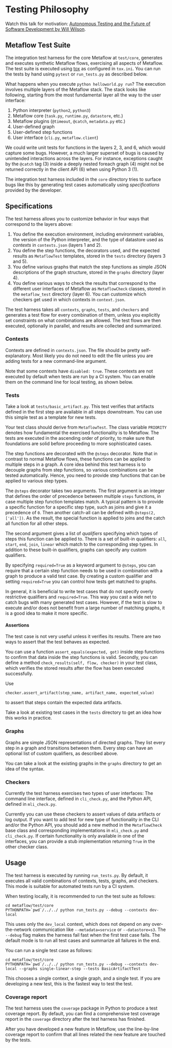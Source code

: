 # Testing Philosophy

Watch this talk for motivation: [Autonomous Testing and the Future of Software Development by Will Wilson](https://www.youtube.com/watch?v=fFSPwJFXVlw).

## Metaflow Test Suite

The integration test harness for the core Metaflow at `test/core`, generates and executes synthetic Metaflow flows, exercising all aspects of Metaflow. The test suite is executed using [tox](http://tox.readthedocs.io) as configured in `tox.ini`. You can run the tests by hand using `pytest` or `run_tests.py` as described below.

What happens when you execute `python helloworld.py run`? The execution involves multiple layers of the Metaflow stack. The stack looks like following, starting from the most fundamental layer all the way to the user interface:

1. Python interpreter \(`python2`, `python3`\)
2. Metaflow core \(`task.py`, `runtime.py`, `datastore`, etc.\)
3. Metaflow plugins \(`@timeout`, `@catch`, `metadata.py` etc.\)
4. User-defined graph
5. User-defined step functions
6. User interface \(`cli.py`, `metaflow.client`\)

We could write unit tests for functions in the layers 2, 3, and 6, which would capture some bugs. However, a much larger superset of bugs is caused by unintended interactions across the layers. For instance, exceptions caught by the `@catch` tag \(3\) inside a deeply nested foreach graph \(4\) might not be returned correctly in the client API \(6\) when using Python 3 \(1\).

The integration test harness included in the `core` directory tries to surface bugs like this by generating test cases automatically using _specifications_ provided by the developer.

## Specifications

The test harness allows you to customize behavior in four ways that correspond to the layers above:

1. You define the execution environment, including environment variables, the version of the Python interpreter, and the type of datastore used as _contexts_ in `contexts.json` \(layers 1 and 2\).
2. You define the step functions, the decorators used, and the expected results as `MetaflowTest` templates, stored in the `tests` directory \(layers 3 and 5\).
3. You define various graphs that match the step functions as simple JSON descriptions of the graph structure, stored in the `graphs` directory \(layer 4\).
4. You define various ways to check the results that correspond to the different user interfaces of Metaflow as `MetaflowCheck` classes, stored in the `metaflow_test` directory \(layer 6\). You can customize which checkers get used in which contexts in `context.json`.

The test harness takes all `contexts`, `graphs`, `tests`, and `checkers` and generates a test flow for every combination of them, unless you explicitly set constraints on what combinations are allowed. The test flows are then executed, optionally in parallel, and results are collected and summarized.

### **Contexts**

Contexts are defined in `contexts.json`. The file should be pretty self-explanatory. Most likely you do not need to edit the file unless you are adding tests for a new command-line argument.

Note that some contexts have `disabled: true`. These contexts are not executed by default when tests are run by a CI system. You can enable them on the command line for local testing, as shown below.

### **Tests**

Take a look at `tests/basic_artifact.py`. This test verifies that artifacts defined in the first step are available in all steps downstream. You can use this simple test as a template for new tests.

Your test class should derive from `MetaflowTest`. The class variable `PRIORITY` denotes how fundamental the exercised functionality is to Metaflow. The tests are executed in the ascending order of priority, to make sure that foundations are solid before proceeding to more sophisticated cases.

The step functions are decorated with the `@steps` decorator. Note that in contrast to normal Metaflow flows, these functions can be applied to multiple steps in a graph. A core idea behind this test harness is to decouple graphs from step functions, so various combinations can be tested automatically. Hence, you need to provide step functions that can be applied to various step types.

The `@steps` decorator takes two arguments. The first argument is an integer that defines the order of precedence between multiple `steps` functions, in case multiple step function templates match. A typical pattern is to provide a specific function for a specific step type, such as joins and give it a precedence of `0`. Then another catch-all can be defined with `@steps(2, ['all'])`. As the result, the special function is applied to joins and the catch all function for all other steps.

The second argument gives a list of _qualifiers_ specifying which types of steps this function can be applied to. There is a set of built-in qualifiers: `all`, `start`, `end`, `join`, `linear` which match to the corresponding step types. In addition to these built-in qualifiers, graphs can specify any custom qualifiers.

By specifying `required=True` as a keyword argument to `@steps`, you can require that a certain step function needs to be used in combination with a graph to produce a valid test case. By creating a custom qualifier and setting `required=True` you can control how tests get matched to graphs.

In general, it is beneficial to write test cases that do not specify overly restrictive qualifiers and `required=True`. This way you cast a wide net to catch bugs with many generated test cases. However, if the test is slow to execute and/or does not benefit from a large number of matching graphs, it is a good idea to make it more specific.

#### **Assertions**

The test case is not very useful unless it verifies its results. There are two ways to assert that the test behaves as expected.

You can use a function `assert_equals(expected, got)` inside step functions to confirm that data inside the step functions is valid. Secondly, you can define a method `check_results(self, flow, checker)` in your test class, which verifies the stored results after the flow has been executed successfully.

Use

```text
checker.assert_artifact(step_name, artifact_name, expected_value)
```

to assert that steps contain the expected data artifacts.

Take a look at existing test cases in the `tests` directory to get an idea how this works in practice.

### **Graphs**

Graphs are simple JSON representations of directed graphs. They list every step in a graph and transitions between them. Every step can have an optional list of custom qualifiers, as described above.

You can take a look at the existing graphs in the `graphs` directory to get an idea of the syntax.

### **Checkers**

Currently the test harness exercises two types of user interfaces: The command line interface, defined in `cli_check.py`, and the Python API, defined in `mli_check.py`.

Currently you can use these checkers to assert values of data artifacts or log output. If you want to add test for new type of functionality in the CLI and/or the Python API, you should add a new method in the `MetaflowCheck` base class and corresponding implementations in `mli_check.py` and `cli_check.py`. If certain functionality is only available in one of the interfaces, you can provide a stub implementation returning `True` in the other checker class.

## Usage

The test harness is executed by running `run_tests.py`. By default, it executes all valid combinations of contexts, tests, graphs, and checkers. This mode is suitable for automated tests run by a CI system.

When testing locally, it is recommended to run the test suite as follows:

```text
cd metaflow/test/core
PYTHONPATH=`pwd`/../../ python run_tests.py --debug --contexts dev-local
```

This uses only the `dev_local` context, which does not depend on any over-the-network communication like `--metadata=service` or `--datastore=s3`. The `--debug` flag makes the harness fail fast when the first test case fails. The default mode is to run all test cases and summarize all failures in the end.

You can run a single test case as follows:

```text
cd metaflow/test/core
PYTHONPATH=`pwd`/../../ python run_tests.py --debug --contexts dev-local --graphs single-linear-step --tests BasicArtifactTest
```

This chooses a single context, a single graph, and a single test. If you are developing a new test, this is the fastest way to test the test.

### Coverage report

The test harness uses the `coverage` package in Python to produce a test coverage report. By default, you can find a comprehensive test coverage report in the `coverage` directory after the test harness has finished.

After you have developed a new feature in Metaflow, use the line-by-line coverage report to confirm that all lines related the new feature are touched by the tests.

